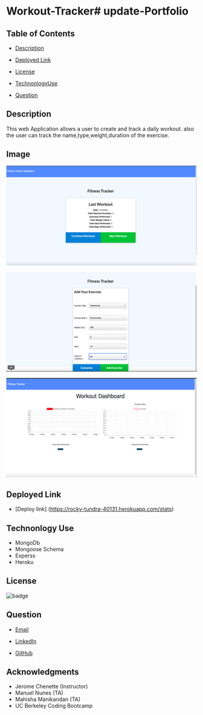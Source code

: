 # Workout-Tracker# update-Portfolio

## Table of Contents
 - [Description](#description)

 - [Deployed Link](#deployed-link)

 - [License](#license)

 - [TechnonlogyUse](#Technonlogy-Use)

 - [Question](#Question)

## Description
This web Application allows a user to create and track a daily workout.
also the user can track the name,type,weight,duration of the exercise.

## Image

 ![image](public/images/pic1.png)

 ![image](public/images/pic2.png)

 ![image](public/images/pic3.png)

## Deployed Link
* [Deploy link] (https://rocky-tundra-40131.herokuapp.com/stats)

## Technonlogy Use

* MongoDb
* Mongoose Schema
* Experss
* Heroku

## License

![badge](https://shields.io/badge/license-MIT-green)

## Question
  
 * [Email](abuye20@yahoo.com)

 * [LinkedIn](https://www.linkedin.com/in/abuye-mamuye-5a49921b0/)

 * [GitHub](https://github.com/AbuyeM1)

## Acknowledgments
 - Jerome Chenette (Instructor)
 - Manuel Nunes (TA)
 - Mahisha Manikandan (TA)
 - UC Berkeley Coding Bootcamp
